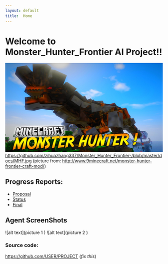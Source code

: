 ```yaml
---
layout: default
title:  Home
---
```



# Welcome to Monster_Hunter_Frontier AI Project!!
![MHFC](MHF.jpg)
https://github.com/zihuazhang337/Monster_Hunter_Frontier-/blob/master/docs/MHF.jpg 
(picture from: http://www.9minecraft.net/monster-hunter-frontier-craft-mod/)


## Progress Reports:

- [Proposal](proposal.html)
- [Status](status.html)
- [Final](final.html)



## Agent ScreenShots
![alt text](picture 1 )
![alt text](picture 2 )



### Source code:
https://github.com/USER/PROJECT (_fix this_)

